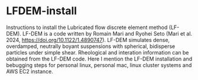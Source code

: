 # LFDEM-install
Instructions to install the Lubricated flow discrete element method (LF-DEM).
LF-DEM is a code written by Romain Mari and Ryohei Seto (Mari et al. 2024, https://doi.org/10.1122/1.4890747). 
LF-DEM simulates dense, overdamped, neutrally boyant suspensions with spherical, bidisperse particles under simple shear. Rheological and interation information can be obtained from the LF-DEM code.
Here I mention the LF-DEM installation and bebugging steps for personal linux, personal mac, linux cluster systems and AWS EC2 instance.
